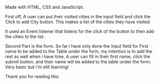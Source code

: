 Made with HTML, CSS and JavaScript.

First off, A user can put their visited cities in the input field and click the Click to add City button. This makes a list of the cities they have visited.

It used an Event listener that listens for the click of the button to then add the cities to the list.

Second Part is the form. So far i have only done the input field for First name to be added to the Table under the form, my intention is to add the rest as well when i have time. A user can fill in their first name, click the submit button, and their name will be added to the table under the form. Very basic but i'm still learning!

Thank you for reading this.
